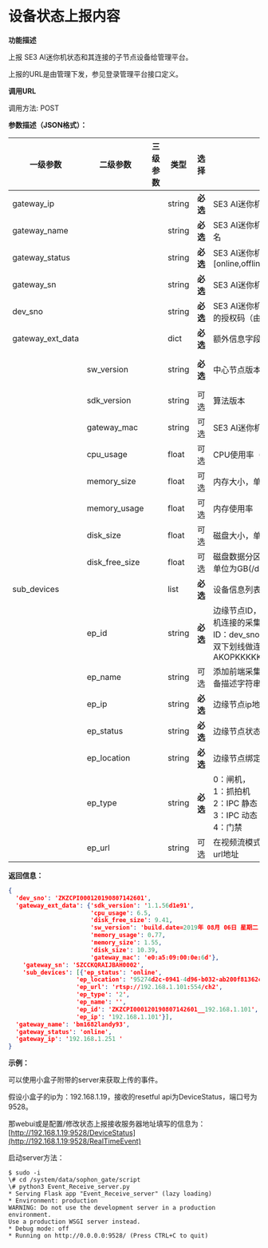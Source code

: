 # 设备状态上报内容

**功能描述**

上报 SE3 AI迷你机状态和其连接的子节点设备给管理平台。

上报的URL是由管理下发，参见登录管理平台接口定义。

**调用URL**

调用方法: POST

**参数描述（JSON格式）：**

| 一级参数         | **二级参数**   | **三级参数** | **类型** | **选择** | **描述**                                                     |   举例                            |
| ---------------- | -------------- | ------------ | -------- | -------- | ------------------------------------------------------------ | ------------------------------------------------------------ |
| gateway_ip       |                |              | string   | **必选** | SE3 AI迷你机的 IP 地址                                       |                                                              |
| gateway_name     |                |              | string   | **必选** | SE3 AI迷你机初始化时的主机名                                 |                                                              |
| gateway_status   |                |              | string   | **必选** | SE3 AI迷你机状态 <br />[online,offline]                      |                                                              |
| gateway_sn       |                |              | string   | **必选** | SE3 AI迷你机硬件SN编码                                       | "SZCCKQRAIJBAH0002"                                          |
| dev_sno          |                |              | string   | **必选** | SE3 AI迷你机登录管理平台用的授权码（由管理平台生成）         | "ZKZCPI000120190807142601"                                   |
| gateway_ext_data |                |              | dict     | **必选** | 额外信息字段                                                 |                                                              |
|                  | sw_version     |              | string   | **必选** | 中心节点版本信息                                             | 'build.date=2019年 08月 06日 星期二 17:42:49 CST\nBUILD TIME: 20190806_173257\nVERSION: V2R1C01\n' |
|                  | sdk_version    |              | string   | 可选     | 算法版本                                                     | '1.1.56d1e91'                                                |
|                  | gateway_mac    |              | string   | 可选     | SE3 AI迷你机Mac地址                                          | 'e0:a5:09:00:0e:6d'                                          |
|                  | cpu_usage      |              | float    | 可选     | CPU使用率（百分比）                                          | 1.3                                                          |
|                  | memory_size    |              | float    | 可选     | 内存大小，单位GB                                             | 1.55                                                         |
|                  | memory_usage   |              | float    | 可选     | 内存使用率                                                   | 0.87                                                         |
|                  | disk_size      |              | float    | 可选     | 磁盘大小，单位GB(/data分区)                                  | 10.39                                                        |
|                  | disk_free_size |              | float    | 可选     | 磁盘数据分区剩余可用空间，单位为GB(/data分区)                | 9.39                                                         |
| sub_devices      |                |              | list     | **必选** | 设备信息列表                                                 |                                                              |
|                  | ep_id          |              | string   | **必选** | 边缘节点ID，是指SE3 AI迷你机连接的采集设备的ID。<br /> ID：dev_sno和IP的组合，用双下划线做连接。举例：AKOPKKKKK__192.168.1.25 | 'ZKZCPI000120190807142601__192.168.1.101'                    |
|                  | ep_name        |              | string   | 可选     | 添加前端采集设备时设置的设备描述字符串                       | 'aaa'                                                        |
|                  | ep_ip          |              | string   | **必选** | 边缘节点ip地址                                               | '192.168.1.101'                                              |
|                  | ep_status      |              | string   | **必选** | 边缘节点状态[online, offline]                                |                                                              |
|                  | ep_location    |              | string   | **必选** | 边缘节点绑定的location                                       | '95274d2c-0941-4d96-b032-ab200f81362c'                       |
|                  | ep_type        |              | string   | **必选** | 0：闸机， <br />1：抓拍机 <br />2：IPC 静态 <br />3：IPC 动态 <br />4：门禁 | '1'                                                          |
|                  | ep_url         |              | string   | 可选     | 在视频流模式下有效，视频流url地址                            | 'rtsp://192.168.1.101:554/ch2'                               |



**返回信息：**

```json
{
  'dev_sno': 'ZKZCPI000120190807142601', 
  'gateway_ext_data': {'sdk_version': '1.1.56d1e91', 
                       'cpu_usage': 6.5, 
                       'disk_free_size': 9.41, 
                       'sw_version': 'build.date=2019年 08月 06日 星期二 17:42:49 CST\nBUILD TIME: 20190806_173257\nVERSION: V2R1C01\n', 
                       'memory_usage': 0.77, 
                       'memory_size': 1.55, 
                       'disk_size': 10.39, 
                       'gateway_mac': 'e0:a5:09:00:0e:6d'}, 
	'gateway_sn': 'SZCCKQRAIJBAH0002', 
	'sub_devices': [{'ep_status': 'online', 
                   'ep_location': '95274d2c-0941-4d96-b032-ab200f81362c', 
                   'ep_url': 'rtsp://192.168.1.101:554/ch2', 
                   'ep_type': '2', 
                   'ep_name': '', 
                   'ep_id': 'ZKZCPI000120190807142601__192.168.1.101', 
                   'ep_ip': '192.168.1.101'}], 
  'gateway_name': 'bm1682landy93', 
  'gateway_status': 'online', 
  'gateway_ip': '192.168.1.251 '
}

```

**示例：**

可以使用小盒子附带的server来获取上传的事件。

假设小盒子的ip为：192.168.1.19，接收的resetful api为DeviceStatus，端口号为9528。

那webui或是配置/修改状态上报接收服务器地址填写的信息为：[http://192.168.1.19:9528/DeviceStatus](http://192.168.1.19:9528/RealTimeEvent) 

启动server方法：

```shell
$ sudo -i
\# cd /system/data/sophon_gate/script
\# python3 Event_Receive_server.py
* Serving Flask app "Event_Receive_server" (lazy loading)
* Environment: production
WARNING: Do not use the development server in a production environment.
Use a production WSGI server instead.
* Debug mode: off
* Running on http://0.0.0.0:9528/ (Press CTRL+C to quit)
```

